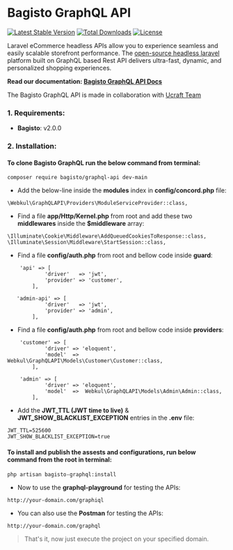 # Bagisto GraphQL API

[![Latest Stable Version](http://poser.pugx.org/bagisto/graphql-api/v)](https://packagist.org/packages/bagisto/graphql-api) [![Total Downloads](http://poser.pugx.org/bagisto/graphql-api/downloads)](https://packagist.org/packages/bagisto/graphql-api) [![License](http://poser.pugx.org/bagisto/graphql-api/license)](https://packagist.org/packages/bagisto/graphql-api)

Laravel eCommerce headless APIs allow you to experience seamless and easily scalable storefront performance. The [open-source headless laravel](https://bagisto.com/en/headless-ecommerce/) platform built on GraphQL based Rest API delivers ultra-fast, dynamic, and personalized shopping experiences.

**Read our documentation: [Bagisto GraphQL API Docs](https://devdocs.bagisto.com/1.x/graphql-admin-api/)**


The Bagisto GraphQL API is made in collaboration with <a href="https://www.ucraft.com/">Ucraft Team</a>


### 1. Requirements:

* **Bagisto**: v2.0.0

### 2. Installation:

#### To clone Bagisto GraphQL run the below command from terminal:

~~~
composer require bagisto/graphql-api dev-main
~~~

* Add the below-line inside the **modules** index in **config/concord.php** file:

~~~
\Webkul\GraphQLAPI\Providers\ModuleServiceProvider::class,
~~~

* Find a file **app/Http/Kernel.php** from root and add these two **middlewares** inside the **$middleware** array:

~~~
\Illuminate\Cookie\Middleware\AddQueuedCookiesToResponse::class,
\Illuminate\Session\Middleware\StartSession::class,
~~~

* Find a file **config/auth.php** from root and bellow code inside **guard**:

~~~
    'api' => [
            'driver'   => 'jwt',
            'provider' => 'customer',
        ],

   'admin-api' => [
            'driver'   => 'jwt',
            'provider' => 'admin',
        ],

~~~

* Find a file **config/auth.php** from root and bellow code inside **providers**:

~~~
    'customer' => [
            'driver' => 'eloquent',
            'model'  => Webkul\GraphQLAPI\Models\Customer\Customer::class,
        ],

    'admin' => [
            'driver' => 'eloquent',
            'model'  =>  Webkul\GraphQLAPI\Models\Admin\Admin::class,
        ],

~~~

* Add the **JWT_TTL (JWT time to live)** & **JWT_SHOW_BLACKLIST_EXCEPTION** entries in the **.env** file:

~~~
JWT_TTL=525600
JWT_SHOW_BLACKLIST_EXCEPTION=true
~~~

#### To install and publish the assests and configurations, run below command from the root in terminal:

~~~
php artisan bagisto-graphql:install
~~~

* Now to use the **graphql-playground** for testing the APIs:

~~~
http://your-domain.com/graphiql
~~~

* You can also use the **Postman** for testing the APIs:

~~~
http://your-domain.com/graphql
~~~

> That's it, now just execute the project on your specified domain.
